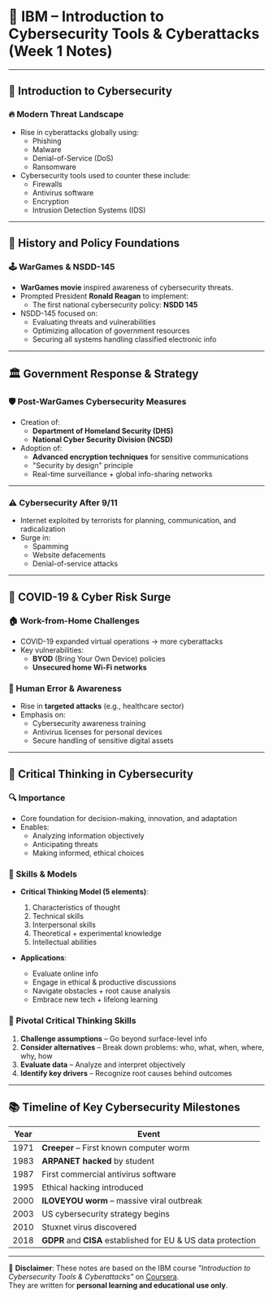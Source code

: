 # 🧠 IBM – Introduction to Cybersecurity Tools & Cyberattacks (Week 1 Notes)

---

## 📌 Introduction to Cybersecurity

### 🔥 Modern Threat Landscape
- Rise in cyberattacks globally using:
  - Phishing  
  - Malware  
  - Denial-of-Service (DoS)  
  - Ransomware  
- Cybersecurity tools used to counter these include:
  - Firewalls  
  - Antivirus software  
  - Encryption  
  - Intrusion Detection Systems (IDS)

---

## 📜 History and Policy Foundations

### 🕹️ WarGames & NSDD-145
- **WarGames movie** inspired awareness of cybersecurity threats.
- Prompted President **Ronald Reagan** to implement:
  - The first national cybersecurity policy: **NSDD 145**
- NSDD-145 focused on:
  - Evaluating threats and vulnerabilities  
  - Optimizing allocation of government resources  
  - Securing all systems handling classified electronic info

---

## 🏛️ Government Response & Strategy

### 🛡️ Post-WarGames Cybersecurity Measures
- Creation of:
  - **Department of Homeland Security (DHS)**
  - **National Cyber Security Division (NCSD)**
- Adoption of:
  - **Advanced encryption techniques** for sensitive communications  
  - "Security by design" principle  
  - Real-time surveillance + global info-sharing networks

---

### ⚠️ Cybersecurity After 9/11
- Internet exploited by terrorists for planning, communication, and radicalization
- Surge in:
  - Spamming  
  - Website defacements  
  - Denial-of-service attacks

---

## 🦠 COVID-19 & Cyber Risk Surge

### 🏠 Work-from-Home Challenges
- COVID-19 expanded virtual operations → more cyberattacks
- Key vulnerabilities:
  - **BYOD** (Bring Your Own Device) policies  
  - **Unsecured home Wi-Fi networks**

### 👥 Human Error & Awareness
- Rise in **targeted attacks** (e.g., healthcare sector)
- Emphasis on:
  - Cybersecurity awareness training  
  - Antivirus licenses for personal devices  
  - Secure handling of sensitive digital assets

---

## 🧠 Critical Thinking in Cybersecurity

### 🔍 Importance
- Core foundation for decision-making, innovation, and adaptation
- Enables:
  - Analyzing information objectively  
  - Anticipating threats  
  - Making informed, ethical choices

### 🧩 Skills & Models
- **Critical Thinking Model (5 elements)**:
  1. Characteristics of thought  
  2. Technical skills  
  3. Interpersonal skills  
  4. Theoretical + experimental knowledge  
  5. Intellectual abilities

- **Applications**:
  - Evaluate online info  
  - Engage in ethical & productive discussions  
  - Navigate obstacles + root cause analysis  
  - Embrace new tech + lifelong learning

### 🧠 Pivotal Critical Thinking Skills
1. **Challenge assumptions** – Go beyond surface-level info  
2. **Consider alternatives** – Break down problems: who, what, when, where, why, how  
3. **Evaluate data** – Analyze and interpret objectively  
4. **Identify key drivers** – Recognize root causes behind outcomes

---

## 📚 Timeline of Key Cybersecurity Milestones

| Year | Event |
|------|-------|
| 1971 | **Creeper** – First known computer worm |
| 1983 | **ARPANET hacked** by student |
| 1987 | First commercial antivirus software |
| 1995 | Ethical hacking introduced |
| 2000 | **ILOVEYOU worm** – massive viral outbreak |
| 2003 | US cybersecurity strategy begins |
| 2010 | Stuxnet virus discovered |
| 2018 | **GDPR** and **CISA** established for EU & US data protection |

---

📘 **Disclaimer**: These notes are based on the IBM course *"Introduction to Cybersecurity Tools & Cyberattacks"* on [Coursera](https://www.coursera.org/learn/introduction-cybersecurity-cyber-attacks#modules).  
They are written for **personal learning and educational use only**.

